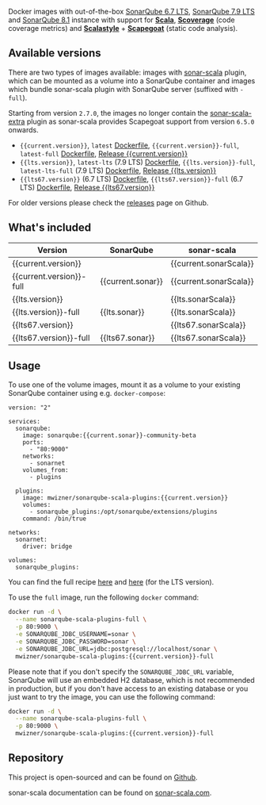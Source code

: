 Docker images with out-of-the-box
[SonarQube 6.7 LTS](https://www.sonarqube.org/sonarqube-6-7-lts),
[SonarQube 7.9 LTS](https://www.sonarqube.org/sonarqube-7-9-lts) and
[SonarQube 8.1](https://www.sonarqube.org/sonarqube-8-1) instance with support
for **[Scala](http://www.scala-lang.org)**,
**[Scoverage](https://github.com/scoverage/scalac-scoverage-plugin)** (code
coverage metrics) and **[Scalastyle](http://www.scalastyle.org)** +
**[Scapegoat](https://github.com/sksamuel/scapegoat)** (static code analysis).

## Available versions

There are two types of images available: images with
[sonar-scala](https://github.com/mwz/sonar-scala) plugin, which can be mounted
as a volume into a SonarQube container and images which bundle sonar-scala
plugin with SonarQube server (suffixed with `-full`).

Starting from version `2.7.0`, the images no longer contain the
[sonar-scala-extra](https://github.com/arthepsy/sonar-scala-extra) plugin as
sonar-scala provides Scapegoat support from version `6.5.0` onwards.

- `{{current.version}}`, `latest`
  [Dockerfile](https://github.com/mwz/sonar-scala-docker/blob/master/{{current.version}}/Dockerfile),
  `{{current.version}}-full`, `latest-full`
  [Dockerfile](https://github.com/mwz/sonar-scala-docker/blob/master/{{current.version}}-full/Dockerfile),
  [Release {{current.version}}](https://github.com/mwz/sonar-scala-docker/releases/tag/{{current.version}})
- `{{lts.version}}`, `latest-lts` (7.9 LTS)
  [Dockerfile](https://github.com/mwz/sonar-scala-docker/blob/master/{{lts.version}}/Dockerfile),
  `{{lts.version}}-full`, `latest-lts-full` (7.9 LTS)
  [Dockerfile](https://github.com/mwz/sonar-scala-docker/blob/master/{{lts.version}}-full/Dockerfile),
  [Release {{lts.version}}](https://github.com/mwz/sonar-scala-docker/releases/tag/{{lts.version}})
- `{{lts67.version}}` (6.7 LTS)
  [Dockerfile](https://github.com/mwz/sonar-scala-docker/blob/master/{{lts67.version}}/Dockerfile),
  `{{lts67.version}}-full` (6.7 LTS)
  [Dockerfile](https://github.com/mwz/sonar-scala-docker/blob/master/{{lts67.version}}-full/Dockerfile),
  [Release {{lts67.version}}](https://github.com/mwz/sonar-scala-docker/releases/tag/{{lts67.version}})

For older versions please check the
[releases](https://github.com/mwz/sonar-scala-docker/releases) page on Github.

## What's included

| Version                  | SonarQube         | sonar-scala            |
| ------------------------ | ----------------- | ---------------------- |
| {{current.version}}      |                   | {{current.sonarScala}} |
| {{current.version}}-full | {{current.sonar}} | {{current.sonarScala}} |
| {{lts.version}}          |                   | {{lts.sonarScala}}     |
| {{lts.version}}-full     | {{lts.sonar}}     | {{lts.sonarScala}}     |
| {{lts67.version}}        |                   | {{lts67.sonarScala}}   |
| {{lts67.version}}-full   | {{lts67.sonar}}   | {{lts67.sonarScala}}   |

## Usage

To use one of the volume images, mount it as a volume to your existing SonarQube
container using e.g. `docker-compose`:

```
version: "2"

services:
  sonarqube:
    image: sonarqube:{{current.sonar}}-community-beta
    ports:
      - "80:9000"
    networks:
      - sonarnet
    volumes_from:
      - plugins

  plugins:
    image: mwizner/sonarqube-scala-plugins:{{current.version}}
    volumes:
      - sonarqube_plugins:/opt/sonarqube/extensions/plugins
    command: /bin/true

networks:
  sonarnet:
    driver: bridge

volumes:
  sonarqube_plugins:
```

You can find the full recipe
[here](https://github.com/mwz/sonar-scala-docker/blob/master/docker-compose.yml)
and
[here](https://github.com/mwz/sonar-scala-docker/blob/master/docker-compose-lts.yml)
(for the LTS version).

To use the `full` image, run the following `docker` command:

```bash
docker run -d \
  --name sonarqube-scala-plugins-full \
  -p 80:9000 \
  -e SONARQUBE_JDBC_USERNAME=sonar \
  -e SONARQUBE_JDBC_PASSWORD=sonar \
  -e SONARQUBE_JDBC_URL=jdbc:postgresql://localhost/sonar \
  mwizner/sonarqube-scala-plugins:{{current.version}}-full
```

Please note that if you don't specify the `SONARQUBE_JDBC_URL` variable,
SonarQube will use an embedded H2 database, which is not recommended in
production, but if you don't have access to an existing database or you just
want to try the image, you can use the following command:

```bash
docker run -d \
  --name sonarqube-scala-plugins-full \
  -p 80:9000 \
  mwizner/sonarqube-scala-plugins:{{current.version}}-full
```

## Repository

This project is open-sourced and can be found on
[Github](https://github.com/mwz/sonar-scala-docker).

sonar-scala documentation can be found on
[sonar-scala.com](https://sonar-scala.com).
